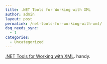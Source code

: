 ```yaml
---
title: .NET Tools for Working with XML
author: admin
layout: post
permalink: /net-tools-for-working-with-xml/
dsq_needs_sync:
  - 1
categories:
  - Uncategorized
---
```

[.NET Tools for Working with XML][1]. handy.

 [1]: http://www.informit.com/articles/article.asp?p=170916